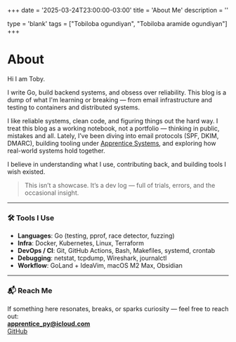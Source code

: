 +++
date = '2025-03-24T23:00:00-03:00'
title = 'About Me'
description = ''

type = 'blank'
tags = ["Tobiloba ogundiyan", "Tobiloba aramide ogundiyan"]
+++
# About

Hi I am Toby.

I write Go, build backend systems, and obsess over reliability.
This blog is a dump of what I'm learning or breaking — from email infrastructure and testing to containers and distributed systems.

I like reliable systems, clean code, and figuring things out the hard way. I treat this blog as a working notebook, not a portfolio — thinking in public, mistakes and all.
Lately, I’ve been diving into email protocols (SPF, DKIM, DMARC), building tooling under [Apprentice Systems](https://github.com/apprentice-system), and exploring how real-world systems hold together.

I believe in understanding what I use, contributing back, and building tools I wish existed.
> This isn’t a showcase. It’s a dev log — full of trials, errors, and the occasional insight.

---

### 🛠 Tools I Use

- **Languages**: Go (testing, pprof, race detector, fuzzing)
- **Infra**: Docker, Kubernetes, Linux, Terraform
- **DevOps / CI**: Git, GitHub Actions, Bash, Makefiles, systemd, crontab
- **Debugging**: netstat, tcpdump, Wireshark, journalctl
- **Workflow**: GoLand + IdeaVim, macOS M2 Max, Obsidian 

---

### 📬 Reach Me
If something here resonates, breaks, or sparks curiosity — feel free to reach out:  
**[apprentice_py@icloud.com](mailto:apprentice_py@icloud.com)**  
[GitHub](https://github.com/t0gun)